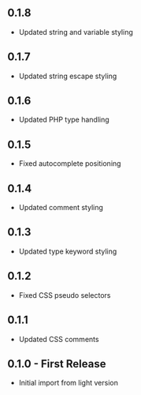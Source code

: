 ## 0.1.8
* Updated string and variable styling

## 0.1.7
* Updated string escape styling

## 0.1.6
* Updated PHP type handling

## 0.1.5
* Fixed autocomplete positioning

## 0.1.4
* Updated comment styling

## 0.1.3
* Updated type keyword styling

## 0.1.2
* Fixed CSS pseudo selectors

## 0.1.1
* Updated CSS comments

## 0.1.0 - First Release
* Initial import from light version
